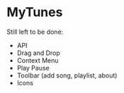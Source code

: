 # MyTunes
 
Still left to be done:
- API
- Drag and Drop
- Context Menu
- Play Pause
- Toolbar (add song, playlist, about)
- Icons
